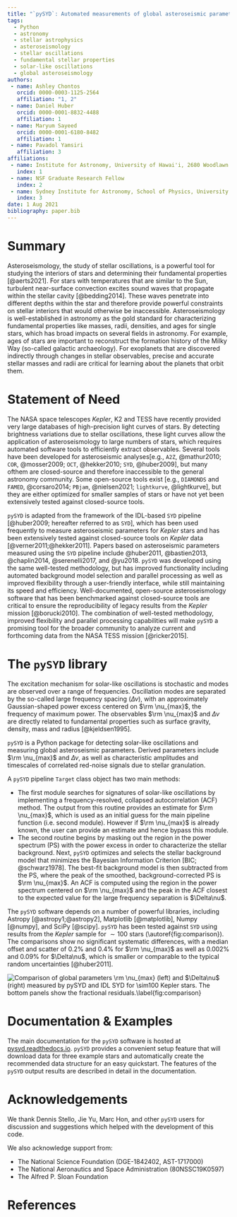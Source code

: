 ```yaml
---
title: "`pySYD`: Automated measurements of global asteroseismic parameters"
tags:
  - Python
  - astronomy
  - stellar astrophysics
  - asteroseismology
  - stellar oscillations
  - fundamental stellar properties
  - solar-like oscillations
  - global asteroseismology
authors:
 - name: Ashley Chontos
   orcid: 0000-0003-1125-2564
   affiliation: "1, 2"
 - name: Daniel Huber
   orcid: 0000-0001-8832-4488
   affiliation: 1
 - name: Maryum Sayeed 
   orcid: 0000-0001-6180-8482
   affiliation: 1
 - name: Pavadol Yamsiri
   affiliation: 3
affiliations:
 - name: Institute for Astronomy, University of Hawai'i, 2680 Woodlawn Drive, Honolulu, HI 96822, USA
   index: 1
 - name: NSF Graduate Research Fellow
   index: 2
 - name: Sydney Institute for Astronomy, School of Physics, University of Sydney, NSW 2006, Australia
   index: 3
date: 1 Aug 2021
bibliography: paper.bib
---
```


# Summary

Asteroseismology, the study of stellar oscillations, is a powerful tool
for studying the interiors of stars and determining their fundamental
properties [@aerts2021]. For stars with temperatures that are similar
to the Sun, turbulent near-surface convection excites sound waves that
propagate within the stellar cavity [@bedding2014]. These waves
penetrate into different depths within the star and therefore provide
powerful constraints on stellar interiors that would otherwise be
inaccessible. Asteroseismology is well-established in astronomy as the
gold standard for characterizing fundamental properties like masses,
radii, densities, and ages for single stars, which has broad impacts on
several fields in astronomy. For example, ages of stars are important to
reconstruct the formation history of the Milky Way (so-called galactic
archaeology). For exoplanets that are discovered indirectly through
changes in stellar observables, precise and accurate stellar masses and
radii are critical for learning about the planets that orbit them.

# Statement of Need

The NASA space telescopes *Kepler*, K2 and TESS have recently
provided very large databases of high-precision light curves of stars.
By detecting brightness variations due to stellar oscillations, these
light curves allow the application of asteroseismology to large numbers
of stars, which requires automated software tools to efficiently extract
observables. Several tools have been developed for asteroseismic
analyses[e.g., `A2Z`, @mathur2010; `COR`, @mosser2009; `OCT`, @hekker2010; 
`SYD`, @huber2009], but many ofthem are closed-source and therefore 
inaccessible to the general astronomy community. Some open-source tools 
exist [e.g., `DIAMONDS` and `FAMED`, @corsaro2014; `PBjam`, @nielsen2021; 
`lightkurve`, @lightkurve], but they are either optimized for smaller
samples of stars or have not yet been extensively tested against
closed-source tools.

`pySYD` is adapted from the framework of the IDL-based
`SYD` pipeline [@huber2009; hereafter referred to as `SYD`], 
which has been used frequently to measure asteroseismic parameters 
for *Kepler* stars and has been extensively tested against 
closed-source tools on *Kepler* data [@verner2011;@hekker2011]. 
Papers based on asteroseismic parameters measured using the `SYD`
pipeline include @huber2011, @bastien2013, @chaplin2014, @serenelli2017, 
and @yu2018. `pySYD` was developed using the same well-tested 
methodology, but has improved functionality including automated background 
model selection and parallel processing as well as improved flexibility
through a user-friendly interface, while still maintaining its speed and
efficiency. Well-documented, open-source asteroseismology software that
has been benchmarked against closed-source tools are critical to ensure
the reproducibility of legacy results from the *Kepler* mission 
[@borucki2010]. The combination of well-tested methodology, improved 
flexibility and parallel processing capabilities will make `pySYD` a
promising tool for the broader community to analyze current and
forthcoming data from the NASA TESS mission [@ricker2015].

# The `pySYD` library

The excitation mechanism for solar-like oscillations is stochastic and
modes are observed over a range of frequencies. Oscillation modes are
separated by the so-called large frequency spacing ($\Delta\nu$), with
an approximately Gaussian-shaped power excess centered on $\rm \nu_{max}$, 
the frequency of maximum power. The observables $\rm \nu_{max}$ and 
$\Delta\nu$ are directly related to fundamental properties such as 
surface gravity, density, mass and radius [@kjeldsen1995].

`pySYD` is a Python package for detecting solar-like oscillations
and measuring global asteroseismic parameters. Derived parameters
include $\rm \nu_{max}$ and $\Delta\nu$, as well as characteristic
amplitudes and timescales of correlated red-noise signals due to stellar
granulation.

A `pySYD` pipeline `Target` class object has two main methods:

- The first module searches for signatures of solar-like oscillations by 
  implementing a frequency-resolved, collapsed autocorrelation (ACF) method. 
  The output from this routine provides an estimate for $\rm \nu_{max}$,
  which is used as an initial guess for the main pipeline function (i.e. second 
  module). However if $\rm \nu_{max}$ is already known, the user can provide 
  an estimate and hence bypass this module.
- The second routine begins by masking out the region in the power spectrum (PS)
  with the power excess in order to characterize the stellar background. Next, 
  `pySYD` optimizes and selects the stellar background model that minimizes the 
  Bayesian Information Criterion [BIC; @schwarz1978]. The best-fit background 
  model is then subtracted from the PS, where the peak of the smoothed, 
  background-corrected PS is $\rm \nu_{max}$. An ACF is computed 
  using the region in the power spectrum centered on $\rm \nu_{max}$ and the 
  peak in the ACF closest to the expected value for the large frequency 
  separation is $\Delta\nu\$.

The `pySYD` software depends on a number of powerful libraries, including 
Astropy [@astropy1;@astropy2], Matplotlib [@matplotlib], Numpy [@numpy], and 
SciPy [@scipy]. `pySYD` has been tested against `SYD` using results from the 
*Kepler* sample for $\sim100$ stars (\autoref{fig:comparison}). The comparisons 
show no significant systematic differences, with a median offset and scatter 
of $0.2\%$ and $0.4\%$ for $\rm \nu_{max}$ as well as $0.002\%$ and $0.09\%$
for $\Delta\nu\$, which is smaller or comparable to the typical random
uncertainties [@huber2011].

![Comparison of global parameters $\rm \nu_{max}$ (left) and $\Delta\nu\$ (right) 
measured by `pySYD` and IDL `SYD` for $\sim100$ *Kepler* stars. The bottom panels 
show the fractional residuals.\label{fig:comparison}](comparison.png)

# Documentation & Examples

The main documentation for the `pySYD` software is hosted at [pysyd.readthedocs.io](https://pysyd.readthedocs.io).
`pySYD` provides a convenient setup feature that will download data for three example stars and automatically 
create the recommended data structure for an easy quickstart. The features of the `pySYD` output results are 
described in detail in the documentation.

# Acknowledgements

We thank Dennis Stello, Jie Yu, Marc Hon, and other `pySYD` users 
for discussion and suggestions which helped with the development of this code.

We also acknowledge support from: 
- The National Science Foundation (DGE-1842402, AST-1717000)
- The National Aeronautics and Space Administration (80NSSC19K0597)
- The Alfred P. Sloan Foundation

# References
